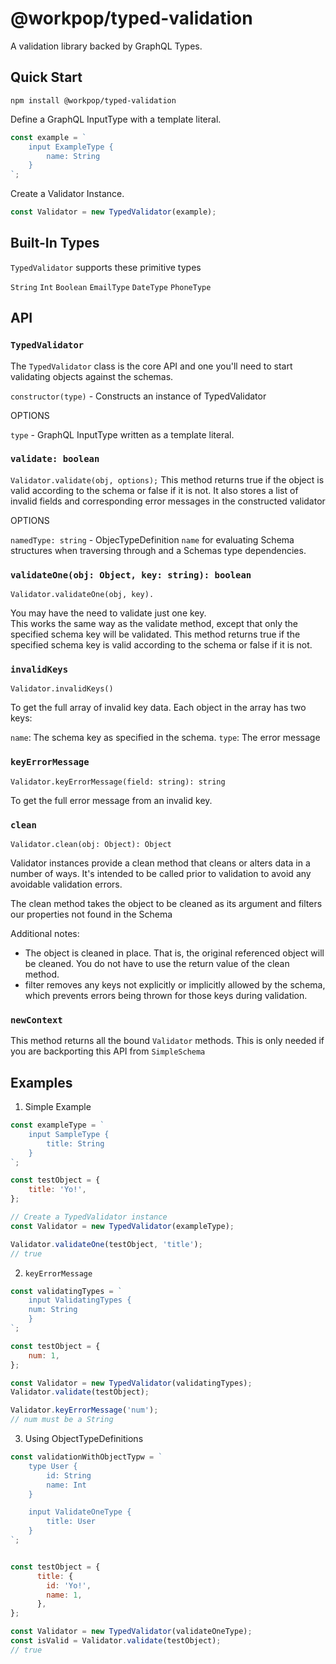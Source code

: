 # @workpop/typed-validation

 A validation library backed by GraphQL Types.

## Quick Start

`npm install @workpop/typed-validation`

Define a GraphQL InputType with a template literal.

```js
const example = `
    input ExampleType {
        name: String
    }
`;
```

Create a Validator Instance.

```js
const Validator = new TypedValidator(example);
```

## Built-In Types

`TypedValidator` supports these primitive types 

`String`
`Int`
`Boolean`
`EmailType`
`DateType`
`PhoneType`

## API

### `TypedValidator`

The `TypedValidator` class is the core API and one you'll need to start validating objects against the schemas.

`constructor(type)` - Constructs an instance of TypedValidator

OPTIONS

`type` - GraphQL InputType written as a template literal.

### `validate: boolean`

`Validator.validate(obj, options);`
 This method returns true if the object is valid according to the schema or false if it is not.
 It also stores a list of invalid fields and corresponding error messages in the constructed validator

 OPTIONS

 `namedType: string` - ObjecTypeDefinition `name` for evaluating Schema structures when traversing through and a Schemas type dependencies.

### `validateOne(obj: Object, key: string): boolean`

`Validator.validateOne(obj, key).`

You may have the need to validate just one key.  
This works the same way as the validate method, except that only the specified schema key will be validated. 
This method returns true if the specified schema key is valid according to the schema or false if it is not.

### `invalidKeys`

`Validator.invalidKeys()`

To get the full array of invalid key data. Each object in the array has two keys:

`name`: The schema key as specified in the schema.
`type`: The error message 

### `keyErrorMessage`

`Validator.keyErrorMessage(field: string): string`

To get the full error message from an invalid key.

### `clean`

`Validator.clean(obj: Object): Object`

Validator instances provide a clean method that cleans or alters data in a number of ways. It's intended to be called prior to validation to avoid any avoidable validation errors.

The clean method takes the object to be cleaned as its argument and filters our properties not found in the Schema 

Additional notes:

* The object is cleaned in place. That is, the original referenced object will be cleaned. You do not have to use the return value of the clean method.
* filter removes any keys not explicitly or implicitly allowed by the schema, which prevents errors being thrown for those keys during validation.

### `newContext`

This method returns all the bound `Validator` methods. This is only needed if you are backporting this API from `SimpleSchema`


## Examples

1. Simple Example

```js
const exampleType = `
    input SampleType {
        title: String    
    }
`;

const testObject = {
    title: 'Yo!',
};

// Create a TypedValidator instance
const Validator = new TypedValidator(exampleType);

Validator.validateOne(testObject, 'title');
// true
```

2. `keyErrorMessage`

```js
const validatingTypes = `
    input ValidatingTypes {    
    num: String
    }
`;

const testObject = {
    num: 1,
};

const Validator = new TypedValidator(validatingTypes);
Validator.validate(testObject);

Validator.keyErrorMessage('num');
// num must be a String
```

3. Using ObjectTypeDefinitions

```js
const validationWithObjectTypw = `
    type User {
        id: String
        name: Int
    }

    input ValidateOneType {
        title: User    
    }
`;


const testObject = {
      title: {
        id: 'Yo!',
        name: 1,
      },
};

const Validator = new TypedValidator(validateOneType);
const isValid = Validator.validate(testObject);
// true
```